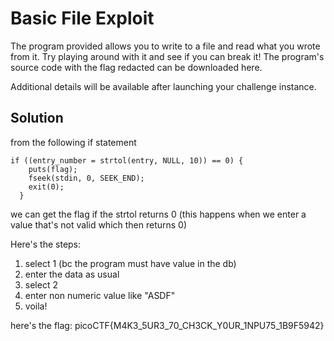 # Basic File Exploit

The program provided allows you to write to a file and read what you wrote from it. Try playing around with it and see if you can break it! The program's source code with the flag redacted can be downloaded here.

Additional details will be available after launching your challenge instance.

## Solution

from the following if statement

```
if ((entry_number = strtol(entry, NULL, 10)) == 0) {
    puts(flag);
    fseek(stdin, 0, SEEK_END);
    exit(0);
  }
```

we can get the flag if the strtol returns 0 (this happens when we enter a value that's not valid which then returns 0)

Here's the steps:

1. select 1 (bc the program must have value in the db)
2. enter the data as usual
3. select 2
4. enter non numeric value like "ASDF"
5. voila!

here's the flag:
picoCTF{M4K3_5UR3_70_CH3CK_Y0UR_1NPU75_1B9F5942}
